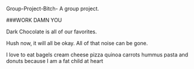 Group-Project-Bitch-
A group project.

###WORK DAMN YOU

Dark Chocolate is all of our favorites.

Hush now, it will all be okay. All of that noise can be gone. 

I love to eat bagels
cream cheese
pizza
quinoa
carrots
hummus
pasta
and donuts because I am a fat child at heart
